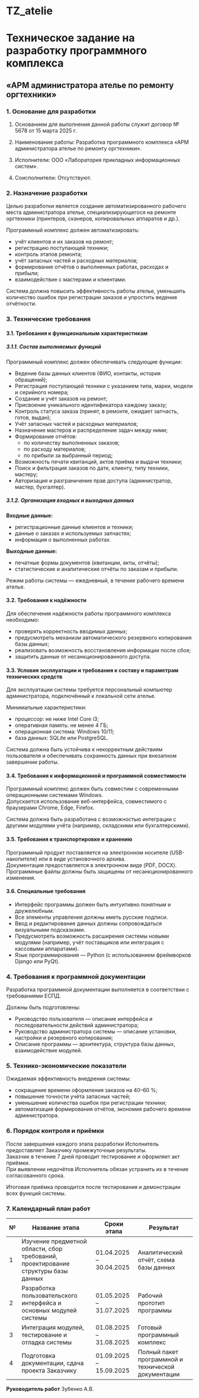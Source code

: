 # TZ_atelie
# Техническое задание на разработку программного комплекса  
## «АРМ администратора ателье по ремонту оргтехники»

### 1. Основание для разработки
1. Основанием для выполнения данной работы служит договор № 5678 от 15 марта 2025 г.  

1. Наименование работы:  Разработка программного комплекса «АРМ администратора ателье по ремонту оргтехники».  

2. Исполнители:  ООО «Лаборатория прикладных информационных систем».  

3. Соисполнители:  Отсутствуют.  


### 2. Назначение разработки
Целью разработки является создание автоматизированного рабочего места администратора ателье, специализирующегося на ремонте оргтехники (принтеров, сканеров, копировальных аппаратов и др.).  

Программный комплекс должен автоматизировать:
- учёт клиентов и их заказов на ремонт;
- регистрацию поступающей техники;
- контроль этапов ремонта;
- учёт запасных частей и расходных материалов;
- формирование отчётов о выполненных работах, расходах и прибыли;
- взаимодействие с мастерами и клиентами.  

Система должна повысить эффективность работы ателье, уменьшить количество ошибок при регистрации заказов и упростить ведение отчётности.


### 3. Технические требования

#### 3.1. Требования к функциональным характеристикам

##### 3.1.1. Состав выполняемых функций
Программный комплекс должен обеспечивать следующие функции:

- Ведение базы данных клиентов (ФИО, контакты, история обращений);
- Регистрация поступающей техники с указанием типа, марки, модели и серийного номера;
- Создание и учёт заказов на ремонт;
- Присвоение уникального идентификатора каждому заказу;
- Контроль статуса заказа (принят, в ремонте, ожидает запчасть, готов, выдан);
- Учёт запасных частей и расходных материалов;
- Назначение мастеров и распределение задач между ними;
- Формирование отчётов:
  - по количеству выполненных заказов;
  - по расходу материалов;
  - по прибыли за выбранный период;
- Возможность печати квитанций, актов приёма и выдачи техники;
- Поиск и фильтрация заказов по дате, клиенту, типу техники, мастеру;
- Авторизация и разграничение прав доступа (администратор, мастер, бухгалтер).

##### 3.1.2. Организация входных и выходных данных
**Входные данные:**  
- регистрационные данные клиентов и техники;  
- данные о заказах и используемых запчастях;  
- информация о выполненных работах.  

**Выходные данные:**  
- печатные формы документов (квитанции, акты, отчёты);  
- статистические и аналитические отчёты по заказам и прибыли.  

Режим работы системы — ежедневный, в течение рабочего времени ателье.


#### 3.2. Требования к надёжности
Для обеспечения надёжности работы программного комплекса необходимо:  
- проверять корректность вводимых данных;  
- предусмотреть механизм автоматического резервного копирования базы данных;  
- реализовать возможность восстановления информации после сбоя;  
- защитить данные от несанкционированного доступа.  


#### 3.3. Условия эксплуатации и требования к составу и параметрам технических средств
Для эксплуатации системы требуется персональный компьютер администратора, подключённый к локальной сети ателье.  

Минимальные характеристики:
- процессор: не ниже Intel Core i3;
- оперативная память: не менее 4 ГБ;
- операционная система: Windows 10/11;
- база данных: SQLite или PostgreSQL.  

Система должна быть устойчива к некорректным действиям пользователя и обеспечивать сохранность данных при внезапном завершении работы.


#### 3.4. Требования к информационной и программной совместимости
Программный комплекс должен быть совместим с современными операционными системами Windows.  
Допускается использование веб-интерфейса, совместимого с браузерами Chrome, Edge, Firefox.  

Система должна быть разработана с возможностью интеграции с другими модулями учёта (например, складскими или бухгалтерскими).


#### 3.5. Требования к транспортировке и хранению
Программный продукт поставляется на электронном носителе (USB-накопителе) или в виде установочного архива.  
Документация предоставляется в электронном виде (PDF, DOCX).  
Программные файлы должны быть защищены от несанкционированного изменения.


#### 3.6. Специальные требования
- Интерфейс программы должен быть интуитивно понятным и дружелюбным.  
- Все элементы управления должны иметь русские подписи.  
- Ввод и редактирование данных должны сопровождаться визуальными подсказками.  
- Предусмотреть возможность расширения системы новыми модулями (например, учёт поставщиков или интеграция с кассовыми аппаратами).  
- Язык программирования — Python (с использованием фреймворков Django или PyQt).  


### 4. Требования к программной документации
Разработка программной документации выполняется в соответствии с требованиями ЕСПД.  

Должны быть подготовлены:
- Руководство пользователя — описание интерфейса и последовательности действий администратора;
- Руководство администратора системы — описание установки, настройки и резервного копирования;
- Описание программы — архитектура, структура базы данных, взаимодействие модулей.  


### 5. Технико-экономические показатели
Ожидаемая эффективность внедрения системы:
- сокращение времени оформления заказов на 40–60 %;
- повышение точности учёта запасных частей;
- уменьшение количества ошибок при регистрации техники;
- автоматизация формирования отчётов, экономия рабочего времени администратора.  


### 6. Порядок контроля и приёмки
После завершения каждого этапа разработки Исполнитель предоставляет Заказчику промежуточные результаты.  
Заказчик в течение 7 дней проводит тестирование и оформляет акт приёмки.  
При выявлении недочётов Исполнитель обязан устранить их в течение согласованного срока.  

Итоговая приёмка проводится после тестирования и демонстрации всех функций системы.


### 7. Календарный план работ

| № | Название этапа | Сроки этапа | Результат |
|---|-----------------|-------------|------------|
| 1 | Изучение предметной области, сбор требований, проектирование структуры базы данных | 01.04.2025 – 30.04.2025 | Аналитический отчёт, схема базы данных |
| 2 | Разработка пользовательского интерфейса и основных модулей системы | 01.05.2025 – 31.07.2025 | Рабочий прототип программы |
| 3 | Интеграция модулей, тестирование и отладка системы | 01.08.2025 – 31.08.2025 | Готовый программный комплекс |
| 4 | Подготовка документации, сдача проекта Заказчику | 01.09.2025 – 15.09.2025 | Полный пакет программной и технической документации |


**Руководитель работ** 
Зубенко А.В.
